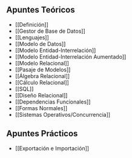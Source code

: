 ## Apuntes Teóricos

- [[Definición]]
- [[Gestor de Base de Datos]]
- [[Lenguajes]]
- [[Modelo de Datos]]
- [[Modelo Entidad-Interrelación]]
- [[Modelo Entidad-Interrelación Aumentado]]
- [[Modelo Relacional]]
- [[Pasaje de Modelos]]
- [[Álgebra Relacional]]
- [[Cálculo Relacional]]
- [[SQL]]
- [[Diseño Relacional]]
- [[Dependencias Funcionales]]
- [[Formas Normales]]
- [[Sistemas Operativos/Concurrencia]]

## Apuntes Prácticos

- [[Exportación e Importación]]
